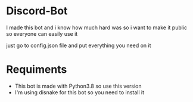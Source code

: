 # Discord-Bot
I made this bot and i know how much hard was so i want to make it public so everyone can easily use it

just go to config.json file and put everything you need on it

# Requiments
- This bot is made with Python3.8 so use this version
- I'm using disnake for this bot so you need to install it

